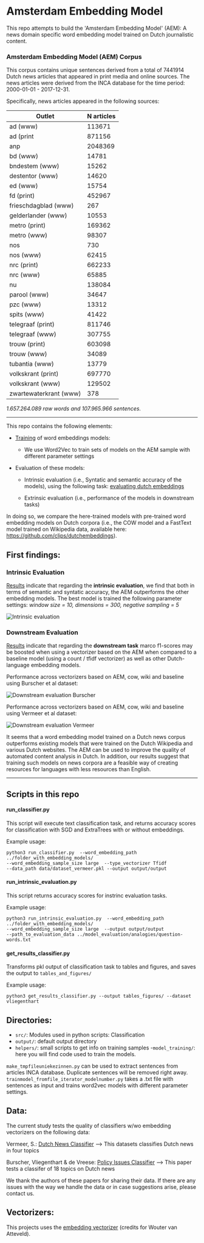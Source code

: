 # Amsterdam Embedding Model

This repo attempts to build the 'Amsterdam Embedding Model' (AEM): A news domain specific word embedding model trained on Dutch journalistic content.

### Amsterdam Embedding Model (AEM) Corpus

This corpus contains unique sentences derived from a total of 7441914 Dutch news articles that appeared in print media and online sources.
The news articles were derived from the INCA database for the time period: 2000-01-01 - 2017-12-31.

Specifically, news articles appeared in the following sources:


| Outlet              | N articles  |
|------------------------|-----------|
| ad (www)               | 113671  |
| ad (print              | 871156  |
| anp                    | 2048369 |
| bd (www)               | 14781   |
| bndestem (www)         | 15262   |
| destentor (www)        | 14620   |
| ed (www)               | 15754   |
| fd (print)             | 452967  |
| frieschdagblad (www)   | 267     |
| gelderlander (www)     | 10553   |
| metro (print)          | 169362  |
| metro (www)            | 98307   |
| nos                    | 730     |
| nos (www)              | 62415   |
| nrc (print)            | 662233  |
| nrc (www)              | 65885   |
| nu                     | 138084  |
| parool (www)           | 34647   |
| pzc (www)              | 13312   |
| spits (www)            | 41422   |
| telegraaf (print)      | 811746  |
| telegraaf (www)        | 307755  |
| trouw (print)          | 603098  |
| trouw (www)            | 34089   |
| tubantia (www)         | 13779   |
| volkskrant (print)     | 697770  |
| volkskrant (www)       | 129502  |
| zwartewaterkrant (www) | 378     |


*1.657.264.089 raw words and 107.965.966 sentences.*

---
This repo contains the following elements:

- [Training](https://github.com/annekroon/amsterdam-embedding-model/tree/master/model-training) of word embeddings models:

    - We use Word2Vec to train sets of models on the AEM sample with different parameter settings

- Evaluation of these models:

	- Intrinsic evaluation (i.e., Syntatic and semantic accuracy of the models), using the following task: [evaluating dutch embeddings](https://github.com/clips/dutchembeddings)

	- Extrinsic evaluation (i.e., performance of the models in downstream tasks)

In doing so, we compare the here-trained models with pre-trained word embedding models on Dutch corpora (i.e., the COW model and a FastText model trained on Wikipedia data, available here: https://github.com/clips/dutchembeddings).

## First findings:

### Intrinsic Evaluation

[Results](https://github.com/annekroon/amsterdam-embedding-model/blob/master/get-figures-intrinsic.ipynb) indicate that regarding the **intrinsic evaluation**, we find that both in terms of semantic and syntatic accuracy, the AEM outperforms the other embedding models. The best model is trained the following parameter settings: *window size = 10, dimensions = 300, negative sampling = 5*

![Intrinsic evaluation](https://github.com/annekroon/amsterdam-embedding-model/blob/master/output/intrinsic_output_2.png)

### Downstream Evaluation

[Results](https://github.com/annekroon/amsterdam-embedding-model/blob/master/get-results-downstream.ipynb) indicate that regarding the **downstream task** marco f1-scores may be boosted when using a vectorizer based on the AEM when compared to a baseline model (using a count / tfidf vectorizer) as well as other Dutch-language embedding models.

Performance across vectorizers based on AEM, cow, wiki and baseline using Burscher et al dataset:

![Downstream evaluation Burscher](https://github.com/annekroon/amsterdam-embedding-model/blob/master/output/downstream_Burscher.png)

Performance across vectorizers based on AEM, cow, wiki and baseline using Vermeer et al dataset:

![Downstream evaluation Vermeer](https://github.com/annekroon/amsterdam-embedding-model/blob/master/output/downstream_Vermeer.png)

It seems that a word embedding model trained on a Dutch news corpus outperforms existing models that were trained on the Dutch Wikipedia and various Dutch websites. The AEM can be used to improve the quality of automated content analysis in Dutch. In addition, our results suggest that training such models on news corpora are a feasible way of creating resources for languages with less resources than English.

---

## Scripts in this repo

#### run_classifier.py

This script will execute text classification task, and returns accuracy scores for classification with SGD and ExtraTrees with or without embeddings.

Example usage:

```
python3 run_classifier.py  --word_embedding_path ../folder_with_embedding_models/
--word_embedding_sample_size large  --type_vectorizer Tfidf
--data_path data/dataset_vermeer.pkl --output output/output

```

#### run_intrinsic_evaluation.py
This script returns accuracy scores for instrinc evaluation tasks.

Example usage:

```
python3 run_intrinsic_evaluation.py  --word_embedding_path ../folder_with_embedding_models/
--word_embedding_sample_size large  --output output/output
--path_to_evaluation_data ../model_evaluation/analogies/question-words.txt
```


#### get_results_classifier.py

Transforms pkl output of classification task to tables and figures, and saves the output to `tables_and_figures/`

Example usage:

```
python3 get_results_classifier.py --output tables_figures/ --dataset vliegenthart
```

## Directories:

- `src/`: Modules used in python scripts: Classification
- `output/`: default output directory
- `helpers/`: small scripts to get info on training samples
-`model_training/`: here you will find code used to train the models.

`make_tmpfileuniekezinnen.py` can be used to extract sentences from articles INCA database. Duplicate sentences will be removed right away.
`trainmodel_fromfile_iterator_modelnumber.py` takes a .txt file with sentences as input and trains word2vec models with different parameter settings.


## Data:

The current study tests the quality of classifiers w/wo embedding vectorizers on the following data:

Vermeer, S.: [Dutch News Classifier](https://figshare.com/articles/A_supervised_machine_learning_method_to_classify_Dutch-language_news_items/7314896/1) --> This datasets classifies Dutch news in four topics

Burscher, Vliegenthart & de Vreese: [Policy Issues Classifier](https://www.google.com/search?q=Using+Supervised+Machine+Learning+to+Code+Policy+Issues%3A+Can+Classifiers+Generalize&oq=Using+Supervised+Machine+Learning+to+Code+Policy+Issues%3A+Can+Classifiers+Generalize&aqs=chrome..69i57.688j0j7&sourceid=chrome&ie=UTF-8) --> This paper tests a classifer of 18 topics on Dutch news

We thank the authors of these papers for sharing their data. If there are any issues with the way we handle the data or in case suggestions arise, please contact us.

## Vectorizers:

This projects uses the [embedding vectorizer](https://github.com/ccs-amsterdam/embeddingvectorizer) (credits for Wouter van Atteveld).
